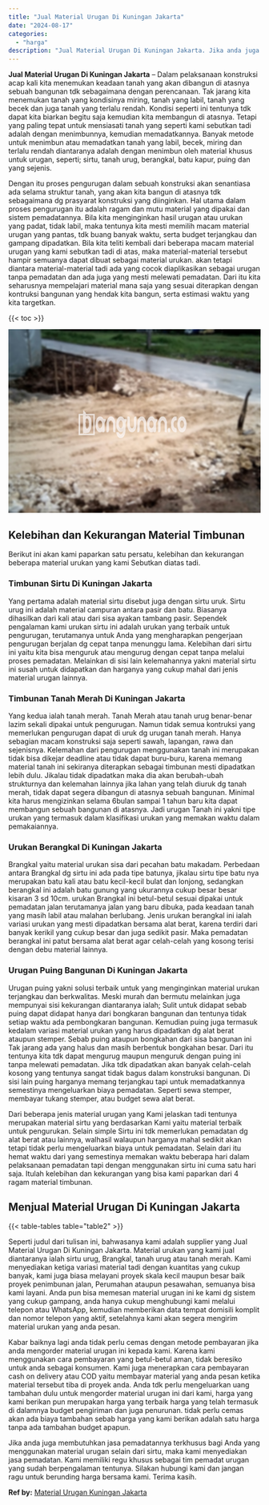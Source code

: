 ```yaml
---
title: "Jual Material Urugan Di Kuningan Jakarta"
date: "2024-08-17"
categories: 
  - "harga"
description: "Jual Material Urugan Di Kuningan Jakarta. Jika anda juga membutuhkan jasa pemadatannya terkhusus bagi Anda yang menggunakan material urugan selain dari sirtu..."
---
```


**Jual Material Urugan Di Kuningan Jakarta** – Dalam pelaksanaan konstruksi acap kali kita menemukan keadaan tanah yang akan dibangun di atasnya sebuah bangunan tdk sebagaimana dengan perencanaan. Tak jarang kita menemukan tanah yang kondisinya miring, tanah yang labil, tanah yang becek dan juga tanah yang terlalu rendah. Kondisi seperti ini tentunya tdk dapat kita biarkan begitu saja kemudian kita membangun di atasnya. Tetapi yang paling tepat untuk mensiasati tanah yang seperti kami sebutkan tadi adalah dengan menimbunnya, kemudian memadatkannya. Banyak metode untuk menimbun atau memadatkan tanah yang labil, becek, miring dan terlalu rendah diantaranya adalah dengan menimbun oleh material khusus untuk urugan, seperti; sirtu, tanah urug, berangkal, batu kapur, puing dan yang sejenis.

Dengan itu proses pengurugan dalam sebuah konstruksi akan senantiasa ada selama struktur tanah, yang akan kita bangun di atasnya tdk sebagaimana dg prasyarat konstruksi yang diinginkan. Hal utama dalam proses pengurugan itu adalah ragam dan mutu material yang dipakai dan sistem pemadatannya. Bila kita menginginkan hasil urugan atau urukan yang padat, tidak labil, maka tentunya kita mesti memilih macam material urugan yang pantas, tdk buang banyak waktu, serta budget terjangkau dan gampang dipadatkan. Bila kita teliti kembali dari beberapa macam material urugan yang kami sebutkan tadi di atas, maka material-material tersebut hampir semuanya dapat dibuat sebagai material urukan. akan tetapi diantara material-material tadi ada yang cocok diaplikasikan sebagai urugan tanpa pemadatan dan ada juga yang mesti melewati pemadatan. Dari itu kita seharusnya mempelajari material mana saja yang sesuai diterapkan dengan kontruksi bangunan yang hendak kita bangun, serta estimasi waktu yang kita targetkan.

{{< toc >}}

![Jual Material Urugan Di Kuningan Jakarta](/images/jual-urugan-07.png)

## Kelebihan dan Kekurangan Material Timbunan

Berikut ini akan kami paparkan satu persatu, kelebihan dan kekurangan beberapa material urukan yang kami Sebutkan diatas tadi.

### Timbunan Sirtu Di Kuningan Jakarta

Yang pertama adalah material sirtu disebut juga dengan sirtu uruk. Sirtu urug ini adalah material campuran antara pasir dan batu. Biasanya dihasilkan dari kali atau dari sisa ayakan tambang pasir. Sependek pengalaman kami urukan sirtu ini adalah urukan yang terbaik untuk pengurugan, terutamanya untuk Anda yang mengharapkan pengerjaan pengurugan berjalan dg cepat tanpa menunggu lama. Kelebihan dari sirtu ini yaitu kita bisa menguruk atau mengurug dengan cepat tanpa melalui proses pemadatan. Melainkan di sisi lain kelemahannya yakni material sirtu ini susah untuk didapatkan dan harganya yang cukup mahal dari jenis material urugan lainnya.

### Timbunan Tanah Merah Di Kuningan Jakarta

Yang kedua ialah tanah merah. Tanah Merah atau tanah urug benar-benar lazim sekali dipakai untuk pengurugan. Namun tidak semua kontruksi yang memerlukan pengurugan dapat di uruk dg urugan tanah merah. Hanya sebagian macam konstruksi saja seperti sawah, lapangan, rawa dan sejenisnya. Kelemahan dari pengurugan menggunakan tanah ini merupakan tidak bisa dikejar deadline atau tidak dapat buru-buru, karena memang material tanah ini sekiranya diterapkan sebagai timbunan mesti dipadatkan lebih dulu. Jikalau tidak dipadatkan maka dia akan berubah-ubah strukturnya dan kelemahan lainnya jika lahan yang telah diuruk dg tanah merah, tidak dapat segera dibangun di atasnya sebuah bangunan. Minimal kita harus mengizinkan selama 6bulan sampai 1 tahun baru kita dapat membangun sebuah bangunan di atasnya. Jadi urugan Tanah ini yakni tipe urukan yang termasuk dalam klasifikasi urukan yang memakan waktu dalam pemakaiannya.

### Urukan Berangkal Di Kuningan Jakarta

Brangkal yaitu material urukan sisa dari pecahan batu makadam. Perbedaan antara Brangkal dg sirtu ini ada pada tipe batunya, jikalau sirtu tipe batu nya merupakan batu kali atau batu kecil-kecil bulat dan lonjong, sedangkan berangkal ini adalah batu gunung yang ukurannya cukup besar besar kisaran 3 sd 10cm. urukan Brangkal ini betul-betul sesuai dipakai untuk pemadatan jalan terutamanya jalan yang baru dibuka, pada keadaan tanah yang masih labil atau malahan berlubang. Jenis urukan berangkal ini ialah variasi urukan yang mesti dipadatkan bersama alat berat, karena terdiri dari banyak kerikil yang cukup besar dan juga sedikit pasir. Maka pemadatan berangkal ini patut bersama alat berat agar celah-celah yang kosong terisi dengan debu material lainnya.

### Urugan Puing Bangunan Di Kuningan Jakarta

Urugan puing yakni solusi terbaik untuk yang menginginkan material urukan terjangkau dan berkwalitas. Meski murah dan bermutu melainkan juga mempunyai sisi kekurangan diantaranya ialah; Sulit untuk didapat sebab puing dapat didapat hanya dari bongkaran bangunan dan tentunya tidak setiap waktu ada pembongkaran bangunan. Kemudian puing juga termasuk kedalam variasi material urukan yang harus dipadatkan dg alat berat ataupun stemper. Sebab puing ataupun bongkahan dari sisa bangunan ini Tak jarang ada yang halus dan masih berbentuk bongkahan besar. Dari itu tentunya kita tdk dapat mengurug maupun menguruk dengan puing ini tanpa melewati pemadatan. Jika tdk dipadatkan akan banyak celah-celah kosong yang tentunya sangat tidak bagus dalam konstruksi bangunan. Di sisi lain puing harganya memang terjangkau tapi untuk memadatkannya semestinya mengeluarkan biaya pemadatan. Seperti sewa stemper, membayar tukang stemper, atau budget sewa alat berat.

Dari beberapa jenis material urugan yang Kami jelaskan tadi tentunya merupakan material sirtu yang berdasarkan Kami yaitu material terbaik untuk pengurukan. Selain simple Sirtu ini tdk memerlukan pemadatan dg alat berat atau lainnya, walhasil walaupun harganya mahal sedikit akan tetapi tidak perlu mengeluarkan biaya untuk pemadatan. Selain dari itu hemat waktu dari yang semestinya memakan waktu beberapa hari dalam pelaksanaan pemadatan tapi dengan menggunakan sirtu ini cuma satu hari saja. Itulah kelebihan dan kekurangan yang bisa kami paparkan dari 4 ragam material timbunan.

## Menjual Material Urugan Di Kuningan Jakarta

{{< table-tables table="table2" >}}

Seperti judul dari tulisan ini, bahwasanya kami adalah supplier yang Jual Material Urugan Di Kuningan Jakarta. Material urukan yang kami jual diantaranya ialah sirtu urug, Brangkal, tanah urug atau tanah merah. Kami menyediakan ketiga variasi material tadi dengan kuantitas yang cukup banyak, kami juga biasa melayani proyek skala kecil maupun besar baik proyek penimbunan jalan, Perumahan ataupun pesawahan, semuanya bisa kami layani. Anda pun bisa memesan material urugan ini ke kami dg sistem yang cukup gampang, anda hanya cukup menghubungi kami melalui telepon atau WhatsApp, kemudian memberikan data tempat domisili komplit dan nomor telepon yang aktif, setelahnya kami akan segera mengirim material urukan yang anda pesan.

Kabar baiknya lagi anda tidak perlu cemas dengan metode pembayaran jika anda mengorder material urugan ini kepada kami. Karena kami menggunakan cara pembayaran yang betul-betul aman, tidak beresiko untuk anda sebagai konsumen. Kami juga menerapkan cara pembayaran cash on delivery atau COD yaitu membayar material yang anda pesan ketika material tersebut tiba di proyek anda. Anda tdk perlu mengeluarkan uang tambahan dulu untuk mengorder material urugan ini dari kami, harga yang kami berikan pun merupakan harga yang terbaik harga yang telah termasuk di dalamnya budget pengiriman dan juga penurunan. tidak perlu cemas akan ada biaya tambahan sebab harga yang kami berikan adalah satu harga tanpa ada tambahan budget apapun.

Jika anda juga membutuhkan jasa pemadatannya terkhusus bagi Anda yang menggunakan material urugan selain dari sirtu, maka kami menyediakan jasa pemadatan. Kami memiliki regu khusus sebagai tim pemadat urugan yang sudah berpengalaman tentunya. Silakan hubungi kami dan jangan ragu untuk berunding harga bersama kami. Terima kasih.

**Ref by:** [Material Urugan Kuningan Jakarta](https://id.wikipedia.org/wiki/Material)
